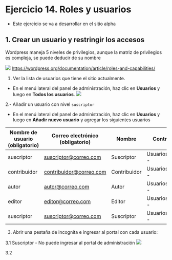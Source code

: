 
# Ejercicio 14. Roles y usuarios
- Este ejercicio se va a desarrollar en el sitio alpha

## 1. Crear un usuario y restringir los accesos
Wordpress maneja 5 niveles de privilegios, aunque la matriz de privilegios es compleja, se puede deducir de su nombre

![](https://i.imgur.com/Ha7kkUM.png)
https://wordpress.org/documentation/article/roles-and-capabilities/

1. Ver la lista de usuarios que tiene el sitio actualmente.
- En el menú lateral  del panel de administración, haz clic en **Usuarios** y luego en **Todos los usuarios**.
![](https://i.imgur.com/nLVp5FF.png)

2.- Añadir un usuario con nivel `suscriptor`
- En el menú lateral  del panel de administración, haz clic en **Usuarios** y luego en **Añadir nuevo usuario** y agregar los siguientes usuarios


| Nombre de usuario (obligatorio) 	| Correo electrónico  (obligatorio) | Nombre | Contraseña | Perfil |
|--|--|--|--|--|
| suscriptor | suscriptor@correo.com | Suscriptor | Usuarios#2024-- | Suscriptor| 
| contribuidor | contribuidor@correo.com | Contribuidor | Usuarios#2024-- | Contribuidor | 
| autor| autor@correo.com | Autor | Usuarios#2024-- | Autor| 
| editor| editor@correo.com | Editor | Usuarios#2024-- | Editor| 
| suscriptor | suscriptor@correo.com | Suscriptor | Usuarios#2024-- | Suscriptor| 


3. Abrir una pestaña de incognita e ingresar al portal con cada usuario:

3.1 Suscriptor - No puede ingresar al portal de administración
![](https://i.imgur.com/hrfxyAM.png)

3.2 



<!--stackedit_data:
eyJoaXN0b3J5IjpbLTE5NzUxMzU1ODcsLTkxODU1NzQwXX0=
-->